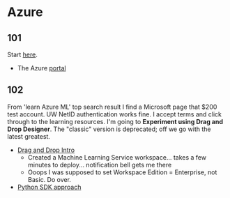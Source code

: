 # Azure

## 101

Start [here](https://docs.microsoft.com/en-us/learn/azure/). 

- The Azure [portal](https://portal.azure.com/#home)

## 102

From 'learn Azure ML' top search result I find a Microsoft page that $200 test account. UW NetID 
authentication works fine. I accept terms and click through to the learning resources. I'm going to 
**Experiment using Drag and Drop Designer**. The "classic" version is deprecated; off we go with 
the latest greatest. 

* [Drag and Drop Intro](https://docs.microsoft.com/en-us/azure/machine-learning/service/tutorial-designer-automobile-price-train-score)
  * Created a Machine Learning Service workspace... takes a few minutes to deploy... notification bell gets me there
  * Ooops I was supposed to set Workspace Edition = Enterprise, not Basic. Do over.
* [Python SDK approach](https://docs.microsoft.com/en-us/azure/machine-learning/service/tutorial-1st-experiment-sdk-setup)

